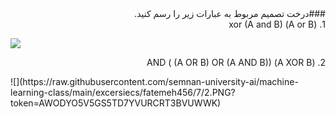 <div dir="rtl">
###درخت تصمیم مربوط به عبارات زیر را رسم کنید.
	<br/>
1. (A or B) xor (A and B)
<br/>
</div>

![](https://raw.githubusercontent.com/semnan-university-ai/machine-learning-class/main/excersiecs/fatemeh456/7/1.PNG?token=AWODYO6XE5H6ZDZ7PGBBOCDBVUV6C)
	<br/>
	<div dir="rtl">
2.  (A XOR B) AND ( (A OR B) OR (A AND B))
	<br/>
</div>
![](https://raw.githubusercontent.com/semnan-university-ai/machine-learning-class/main/excersiecs/fatemeh456/7/2.PNG?token=AWODYO5V5GS5TD7YVURCRT3BVUWWK)
